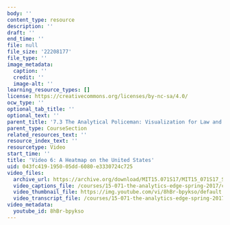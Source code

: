```yaml
---
body: ''
content_type: resource
description: ''
draft: ''
end_time: ''
file: null
file_size: '22208177'
file_type: ''
image_metadata:
  caption: ''
  credit: ''
  image-alt: ''
learning_resource_types: []
license: https://creativecommons.org/licenses/by-nc-sa/4.0/
ocw_type: ''
optional_tab_title: ''
optional_text: ''
parent_title: '7.3 The Analytical Policeman: Visualization for Law and Order'
parent_type: CourseSection
related_resources_text: ''
resource_index_text: ''
resourcetype: Video
start_time: ''
title: 'Video 6: A Heatmap on the United States'
uid: 043fc419-1950-05dd-6080-e3330724c725
video_files:
  archive_url: https://archive.org/download/MIT15.071S17/MIT15_071S17_Session_7.3.11_300k.mp4
  video_captions_file: /courses/15-071-the-analytics-edge-spring-2017/c2818e5a005e5cd18859864ec5d5639c_8hBr-bpykso.vtt
  video_thumbnail_file: https://img.youtube.com/vi/8hBr-bpykso/default.jpg
  video_transcript_file: /courses/15-071-the-analytics-edge-spring-2017/176e1a1b68db209bb290c5b0f5fcf731_8hBr-bpykso.pdf
video_metadata:
  youtube_id: 8hBr-bpykso
---
```

